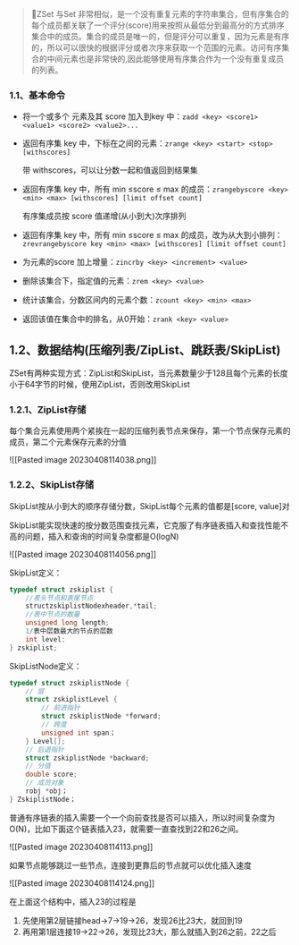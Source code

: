 > 📌ZSet 与Set 非常相似，是一个没有重复元素的字符串集合，但有序集合的每个成员都关联了一个评分(score)用来按照从最低分到最高分的方式排序集合中的成员。集合的成员是唯一的，但是评分可以重复，因为元素是有序的，所以可以很快的根据评分或者次序来获取一个范围的元素。访问有序集合的中间元素也是非常快的,因此能够使用有序集合作为一个没有重复成员的列表。

### 1.1、基本命令

-   将一个或多个 元素及其 score 加入到key 中：`zadd <key> <score1> <value1> <score2> <value2>...`
    
-   返回有序集 key 中，下标在<start><stop>之间的元素：`zrange <key> <start> <stop> [withscores]`
    
    带 withscores，可以让分数一起和值返回到结果集
    
-   返回有序集 key 中，所有 min ≤score ≤ max 的成员：`zrangebyscore <key> <min> <max> [withscores] [limit offset count]`
    
    有序集成员按 score 值递增(从小到大)次序排列
    
-   返回有序集 key 中，所有 min ≤score ≤ max 的成员，改为从大到小排列：`zrevrangebyscore key <min> <max> [withscores] [limit offset count]`
    
-   为元素的score 加上增量：`zincrby <key> <increment> <value>`
    
-   删除该集合下，指定值的元素：`zrem <key> <value>`
    
-   统计该集合，分数区间内的元素个数：`zcount <key> <min> <max>`
    
-   返回该值在集合中的排名，从0开始：`zrank <key> <value>`
    

## 1.2、数据结构(压缩列表/ZipList、跳跃表/SkipList)

ZSet有两种实现方式：ZipList和SkipList，当元素数量少于128且每个元素的长度小于64字节的时候，使用ZipList，否则改用SkipList

### 1.2.1、ZipList存储

每个集合元素使用两个紧挨在一起的压缩列表节点来保存，第一个节点保存元素的成员，第二个元素保存元素的分值

![[Pasted image 20230408114038.png]]

### 1.2.2、SkipList存储

SkipList按从小到大的顺序存储分数，SkipList每个元素的值都是[score, value]对

SkipList能实现快速的按分数范围查找元素，它克服了有序链表插入和查找性能不高的问题，插入和查询的时间复杂度都是O(logN)

![[Pasted image 20230408114056.png]]

SkipList定义：

```C
typedef struct zskiplist {
    //表头节点和表尾节点
    structzskiplistNodexheader,*tail;
    //表中节点的数量
    unsigned long length;
    1/表中层数最大的节点的层数
    int level:
} zskiplist;
```

SkipListNode定义：

```C
typedef struct zskiplistNode {
    // 层
    struct zskiplistLevel {
        // 前进指针
        struct zskiplistNode *forward;
        // 跨度
        unsigned int span；
    } Level[];
    // 后退指针
    struct zskiplistNode *backward;
    // 分值
    double score;
    // 成员对象
    robj *obj；
} ZskiplistNode；
```

普通有序链表的插入需要一个一个向前查找是否可以插入，所以时间复杂度为O(N)，比如下面这个链表插入23，就需要一直查找到22和26之间。

![[Pasted image 20230408114113.png]]

如果节点能够跳过一些节点，连接到更靠后的节点就可以优化插入速度

![[Pasted image 20230408114124.png]]

在上面这个结构中，插入23的过程是

1.  先使用第2层链接head->7->19->26，发现26比23大，就回到19
2.  再用第1层连接19->22->26，发现比23大，那么就插入到26之前，22之后